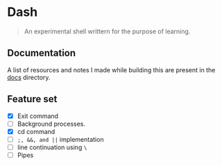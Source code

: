 # Dash

> An experimental shell writtern for the purpose of learning.

## Documentation

A list of resources and notes I made while building this are present in the [docs](/docs) directory.

## Feature set

- [x] Exit command
- [ ] Background processes.
- [x] cd command
- [ ] `;, &&, and ||` implementation
- [ ] line continuation using `\`
- [ ] Pipes
